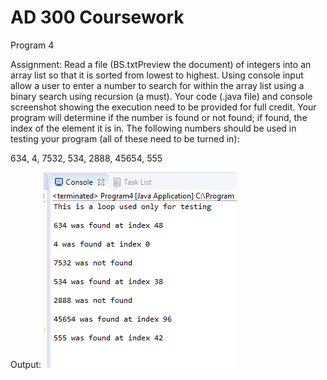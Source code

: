 # AD 300 Coursework
Program 4

Assignment:
Read a file (BS.txtPreview the document) of integers into an array list so that it is sorted from lowest to highest.  Using console input allow a user to enter a number to search for within the array list using a binary search using recursion (a must).  Your code (.java file) and console screenshot showing the execution need to be provided for full credit.  Your program will determine if the number is found or not found; if found, the index of the element it is in.  The following numbers should be used in testing your program (all of these need to be turned in):

634, 4, 7532, 534, 2888, 45654, 555

Output:
![Output](https://github.com/ZakBrinlee/Java-Algorithms/blob/master/Binary_Search/Program_4_TestedOutput%20(1).PNG)
